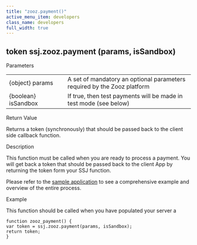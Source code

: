 ```yaml
---
title: "zooz.payment()"
active_menu_item: developers
class_name: developers
full_width: true
---
```



## token ssj.zooz.payment (params, isSandbox)

Parameters

<table>
<tr>
<td width="181">
{object} params

</td>
<td width="18">
</td>
<td width="681">
A set of mandatory an optional parameters required by the Zooz platform

</td>
</tr>
<tr>
<td width="181">
{boolean} isSandbox

</td>
<td width="18">
</td>
<td width="681">
If true, then test payments will be made in test mode (see below)

</td>
</tr>
</table>

Return Value

Returns a token (synchronously) that should be passed back to the client side callback function.

Description

This function must be called when you are ready to process a payment. You will get back a token that should be passed back to the client App by returning the token form your SSJ function.

Please refer to the [sample application](../../../../product-guide/advanced-features/credit-card-payment-processing/index) to see a comprehensive example and overview of the entire process.

Example

This function should be called when you have populated your server a

    function zooz_payment() {
    var token = ssj.zooz.payment(params, isSandbox);
    return token;
    }
   

